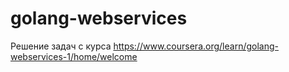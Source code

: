 # golang-webservices
Решение задач с курса https://www.coursera.org/learn/golang-webservices-1/home/welcome
